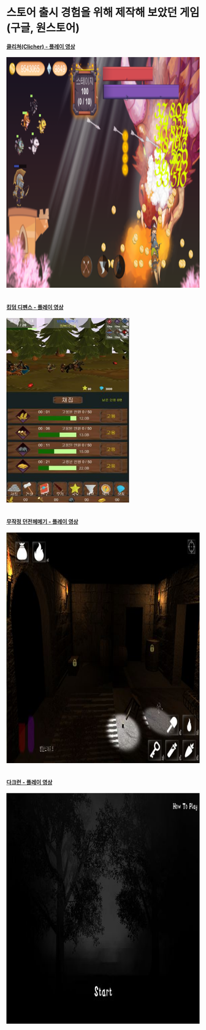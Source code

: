 # 스토어 출시 경험을 위해 제작해 보았던 게임 (구글, 원스토어)
#### [클리쳐(Clicher) - 플레이 영상](https://blog.naver.com/zoqxlstm6/221420434051)
<img src="./Image/clicher-Ingame.png" width="800px" height="600px"></img></br><br>
#### [킹덤 디펜스 - 플레이 영상](https://blog.naver.com/zoqxlstm6/221420431103)
<img src="./Image/kingdom-ingame.JPG" width="320px" height="480px"></img></br><br>
#### [무작정 던전헤메기 - 플레이 영상](https://blog.naver.com/zoqxlstm6/221420427223)
<img src="./Image/dunjeon-ingame.JPG" width="800px" height="600px"></img></br><br>
#### [다크런 - 플레이 영상](https://blog.naver.com/zoqxlstm6/221420429175)
<img src="./Image/darkrun-Ingame.JPG" width="800px" height="600px"></img>
